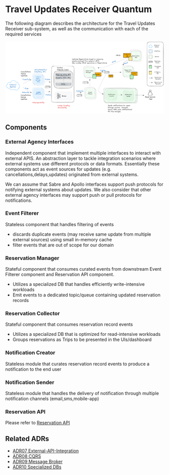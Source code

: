 # Travel Updates Receiver Quantum

The following diagram describes the architecture for the Travel Updates Receiver sub-system, as well as the communication with each of the required services
<p style="text-align:center">
<img width="1000" src="../assets/travel-update-receiver.png">
</p>

## Components

### External Agency Interfaces

Independent component that implement multiple interfaces to interact with external APIS.
An abstraction layer to tackle integration scenarios where external systems use different protocols or data formats.
Essentially these components act as event sources for updates (e.g. cancellations,delays,updates) originated from external systems.

We can assume that Sabre and Apollo interfaces support push protocols for notifying external systems about updates.
We also consider that other external agency interfaces may support push or pull protocols for notifications.

### Event Filterer

Stateless component that handles filtering of events
- discards duplicate events (may receive same update from multiple external sources) using small in-memory cache
- filter events that are out of scope for our domain

### Reservation Manager

Stateful component that consumes curated events from downstream Event Filterer component and Reservation API
component.
- Utilizes a specialized DB that handles efficiently write-intensive workloads
- Emit events to a dedicated topic/queue containing updated reservation records

### Reservation Collector

Stateful component that consumes reservation record events
- Utilizes a specialized DB that is optimized for read-intensive workloads
- Groups reservations as Trips to be presented in the UIs/dashboard

### Notification Creator

Stateless module that curates reservation record events to produce a notification to the end user

### Notification Sender

Stateless module that handles the delivery of notification through multiple notification channels
(email,sms,mobile-app)

### Reservation API
Please refer to [Reservation API](user_interaction_quantum.md#reservation-api)

## Related ADRs
- [ADR07 External-API-Integration](../adrs/external-api-integration.md)
- [ADR08 CQRS](../adrs/cqrs.md)
- [ADR09 Message Broker](../adrs/message-broker.md)
- [ADR10 Specialized DBs](../adrs/specialized-dbs.md)
